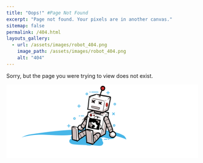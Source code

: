 ```yaml
---
title: "Oops!" #Page Not Found
excerpt: "Page not found. Your pixels are in another canvas."
sitemap: false
permalink: /404.html
layouts_gallery:
  - url: /assets/images/robot_404.png
    image_path: /assets/images/robot_404.png
    alt: "404"
---
```


Sorry, but the page you were trying to view does not exist.

![404-Page not found](/assets/images/robot_404.png "Page not found")
